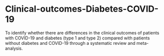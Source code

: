 # Clinical-outcomes-Diabetes-COVID-19
To identify whether there are differences in the clinical outcomes of patients with COVID-19 and diabetes (type 1 and type 2) compared with patients without diabetes and COVID-19 through a systematic review and meta-analysis.
